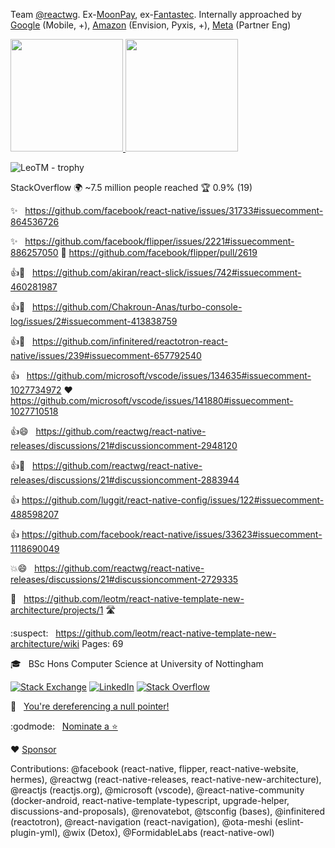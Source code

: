 Team [@reactwg](https://github.com/reactwg/react-native-new-architecture). Ex-[MoonPay](https://www.moonpay.com/), ex-[Fantastec](https://fantastec-swap.io/). Internally approached by [Google](https://github.com/google) (Mobile, +), [Amazon](https://github.com/amzn) (Envision, Pyxis, +), [Meta](https://github.com/facebook) (Partner Eng)

<a href="#">
  <img height="180em" src="https://github-readme-stats.vercel.app/api?username=LeoTM&theme=dark&show_icons=true" />
  <img height="180em" src="https://github-readme-stats.vercel.app/api/top-langs/?username=LeoTM&theme=dark&layout=compact" />
</a>

![LeoTM - trophy](https://github-profile-trophy.vercel.app/?username=LeoTM&theme=onedark)

<!-- https://ileriayo.github.io/markdown-badges -->
<!-- Email? -->

StackOverflow 🌍 ~7.5 million people reached 🏆 0.9% (19) 

✨ &nbsp; https://github.com/facebook/react-native/issues/31733#issuecomment-864536726

✨ &nbsp; https://github.com/facebook/flipper/issues/2221#issuecomment-886257050
🥁 https://github.com/facebook/flipper/pull/2619

👍🎉 &nbsp; https://github.com/akiran/react-slick/issues/742#issuecomment-460281987

👍🎉 &nbsp; https://github.com/Chakroun-Anas/turbo-console-log/issues/2#issuecomment-413838759

👍🚀 &nbsp; https://github.com/infinitered/reactotron-react-native/issues/239#issuecomment-657792540

👍 &nbsp; https://github.com/microsoft/vscode/issues/134635#issuecomment-1027734972
❤️ https://github.com/microsoft/vscode/issues/141880#issuecomment-1027710518

👍😄 &nbsp; https://github.com/reactwg/react-native-releases/discussions/21#discussioncomment-2948120

👍🎉 &nbsp; https://github.com/reactwg/react-native-releases/discussions/21#discussioncomment-2883944

👍 https://github.com/luggit/react-native-config/issues/122#issuecomment-488598207

👍 https://github.com/facebook/react-native/issues/33623#issuecomment-1118690049

💥😄 &nbsp; https://github.com/reactwg/react-native-releases/discussions/21#discussioncomment-2729335

🌱 &nbsp; https://github.com/leotm/react-native-template-new-architecture/projects/1 🛣️

:suspect: &nbsp; https://github.com/leotm/react-native-template-new-architecture/wiki Pages: 69

🎓 &nbsp; BSc Hons Computer Science at University of Nottingham

  <a href="https://stackexchange.com/users/1639128/leo"><img alt="Stack Exchange" src="https://img.shields.io/badge/StackExchange-%23ffffff.svg?style=for-the-badge&logo=StackExchange&logoColor=white"></a>
  <a href="https://www.linkedin.com/in/LeoTM/"><img alt="LinkedIn" src="https://img.shields.io/badge/LinkedIn-Leo%20T%20M-blue?style=flat-square&logo=linkedin"></a>
    <a href="https://stackoverflow.com/users/1998086/leo"><img alt="Stack Overflow" src="https://img.shields.io/badge/-Stackoverflow-FE7A16?style=for-the-badge&logo=stack-overflow&logoColor=white"></a>

🚫 &nbsp; [You're dereferencing a null pointer!](https://youtu.be/bLHL75H_VEM)

:godmode: &nbsp; [Nominate a ⭐](https://stars.github.com/nominate/)

❤️ [Sponsor](https://github.com/sponsors/leotm)

Contributions: @facebook (react-native, flipper, react-native-website, hermes), @reactwg (react-native-releases, react-native-new-architecture), @reactjs (reactjs.org), @microsoft (vscode), @react-native-community (docker-android, react-native-template-typescript, upgrade-helper, discussions-and-proposals), @renovatebot, @tsconfig (bases), @infinitered (reactotron), @react-navigation (react-navigation), @ota-meshi (eslint-plugin-yml), @wix (Detox), @FormidableLabs (react-native-owl)
